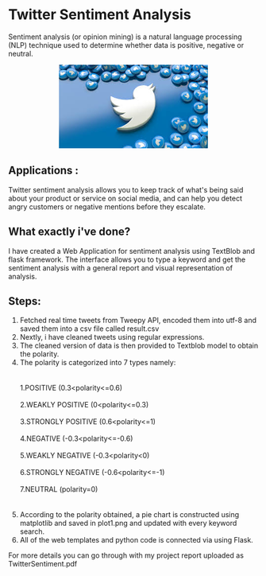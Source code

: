 # Twitter Sentiment Analysis

Sentiment analysis (or opinion mining) is a natural language processing (NLP) technique used to determine whether data is positive, negative or neutral.

<p align="center">
<img  src="https://github.com/vj-vanshika/TwitterSentimentAnalysis/blob/main/static/t2.jpg" class="center">
</p>

## Applications :

Twitter sentiment analysis allows you to keep track of what's being said about your product or service on social media, and can help you detect angry customers or negative mentions before they escalate.

## What exactly i've done?

I have created a Web Application for sentiment analysis using TextBlob and flask framework.
The interface allows you to type a keyword and get the sentiment analysis with a general report and visual representation of analysis.

## Steps:
1. Fetched real time tweets from Tweepy API, encoded them into utf-8 and saved them into a csv file called result.csv 
2. Nextly, i have cleaned tweets using regular expressions.
3. The cleaned version of data is then provided to Textblob model to obtain the polarity.
4. The polarity is categorized into 7 types namely: <br> </br>
        <br>    1.POSITIVE (0.3<polarity<=0.6) </br>
        <br>    2.WEAKLY POSITIVE (0<polarity<=0.3) </br>
        <br>    3.STRONGLY POSITIVE (0.6<polarity<=1)</br>
        <br>    4.NEGATIVE (-0.3<polarity<=-0.6)</br>
        <br>    5.WEAKLY NEGATIVE (-0.3<polarity<0)</br>
        <br>    6.STRONGLY NEGATIVE (-0.6<polarity<=-1)</br>
       <br>     7.NEUTRAL (polarity=0)</br> <br> </br>
5. According to the polarity obtained, a pie chart is constructed using matplotlib and saved in plot1.png    and updated with every keyword search.
6. All of the web templates and python code is connected via using Flask.

For more details you can go through with my project report uploaded as TwitterSentiment.pdf
